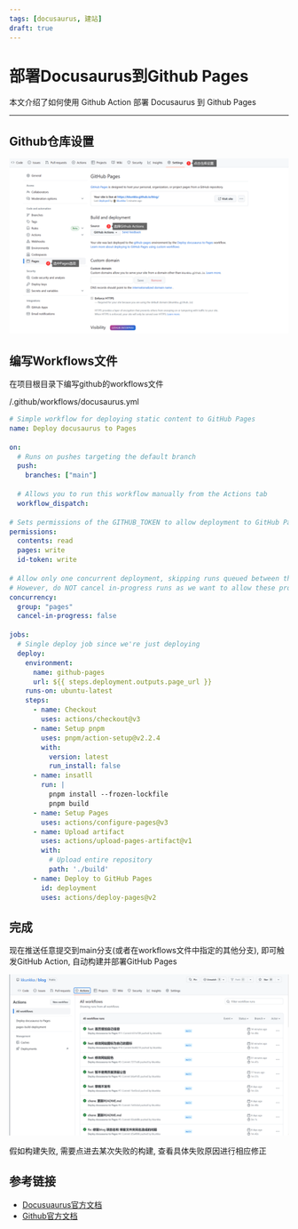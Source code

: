 ```yaml
---
tags: [docusaurus, 建站]
draft: true
---
```

# 部署Docusaurus到Github Pages

本文介绍了如何使用 Github Action 部署 Docusaurus 到 Github Pages

<!--truncate-->

---

## Github仓库设置

![](github_page_set.png)

## 编写Workflows文件

在项目根目录下编写github的workflows文件


/.github/workflows/docusaurus.yml

```yml
# Simple workflow for deploying static content to GitHub Pages
name: Deploy docusaurus to Pages

on:
  # Runs on pushes targeting the default branch
  push:
    branches: ["main"]

  # Allows you to run this workflow manually from the Actions tab
  workflow_dispatch:

# Sets permissions of the GITHUB_TOKEN to allow deployment to GitHub Pages
permissions:
  contents: read
  pages: write
  id-token: write

# Allow only one concurrent deployment, skipping runs queued between the run in-progress and latest queued.
# However, do NOT cancel in-progress runs as we want to allow these production deployments to complete.
concurrency:
  group: "pages"
  cancel-in-progress: false

jobs:
  # Single deploy job since we're just deploying
  deploy:
    environment:
      name: github-pages
      url: ${{ steps.deployment.outputs.page_url }}
    runs-on: ubuntu-latest
    steps:
      - name: Checkout
        uses: actions/checkout@v3
      - name: Setup pnpm
        uses: pnpm/action-setup@v2.2.4
        with:
          version: latest
          run_install: false
      - name: insatll
        run: | 
          pnpm install --frozen-lockfile
          pnpm build
      - name: Setup Pages
        uses: actions/configure-pages@v3
      - name: Upload artifact
        uses: actions/upload-pages-artifact@v1
        with:
          # Upload entire repository
          path: './build'
      - name: Deploy to GitHub Pages
        id: deployment
        uses: actions/deploy-pages@v2

```

## 完成

现在推送任意提交到main分支(或者在workflows文件中指定的其他分支), 即可触发GitHub Action, 自动构建并部署GitHub Pages

![](github_action_success.png)


假如构建失败, 需要点进去某次失败的构建, 查看具体失败原因进行相应修正

## 参考链接
- [Docusuaurus官方文档](https://docusaurus.io/zh-CN/docs/deployment#deploying-to-github-pages)
- [Github官方文档](https://docs.github.com/zh/pages/getting-started-with-github-pages/configuring-a-publishing-source-for-your-github-pages-site#%E4%BD%BF%E7%94%A8%E8%87%AA%E5%AE%9A%E4%B9%89-github-actions-%E5%B7%A5%E4%BD%9C%E6%B5%81%E8%BF%9B%E8%A1%8C%E5%8F%91%E5%B8%83)